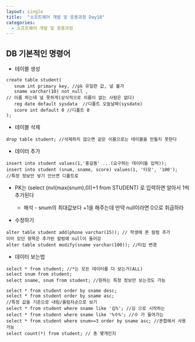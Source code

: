 ```yaml
---
layout: single
title:  "소프트웨어 개발 및 응용과정 Day18"
categories:
  - 소프트웨어 개발 및 응용과정
---
```


## DB 기본적인 명령어

* 테이블 생성

```
create table student(
   snum int primary key, //pk 유일한 값, 널 불가
   sname varchar(10) not null ,
// 이름 하는데 널 못하게(상식적으로 이름이 없는 사람은 없다)
   reg date default sysdata  //디폴트 오늘날짜(sysdate)
   score int default 0 //디폴트 0
);
```

* 테이블 삭제

```
drop table student; //삭제하지 않으면 같은 이름으로는 테이블을 만들지 못한다
```

* 데이터 추가

```
insert into student values(1,'홍길동' ...(요구하는 데이터들 입력));
insert into student (snum, sname, score) values(1, '티모', '100');
//특정 정보만 넣기 안쓰면 디폴트로
```

* PK는 (select (nvl(max(snum),0))+1 from STUDENT) 로 입력하면 알아서 1씩 추가된다
  * 해석 - snum의 최대값보다 +1을 해주는데 만약 null이라면 0으로 취급하라

* 수정하기

```
alter table student add(phone varchar(15)); // 학생에 폰 칼럼 추가
이미 있던 항목은 추가된 칼럼에 null이 들어감
alter table student modify(sname varchar(100)); //타입 변경
```

* 데이터 보는법

```
select * from student; //*는 모든 데이터를 다 보는거(ALL)
select snum from student; 
select sname, snum from student; //원하는 특정 정보만 보는것도 가능

select * from student order by sname desc;  
select * from student order by sname asc; 
//특정 값을 기준으로 내림/올림차순으로 보기
select * from student where sname like '김%'; //김 으로 시작하는
select * from student where sname like '%수%'; //수 가 들어가는
select * from student where snum>=3 order by sname asc; //혼합해서 사용 가능
select count(*) from student; // 총 몇개인지
```

